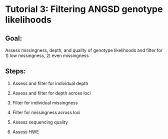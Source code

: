 # Tutorial 3: Filtering ANGSD genotype likelihoods

## Goal: 

Assess missingness, depth, and quality of genotype likelihoods and filter for 1) low missingness, 2) even missingness


## Steps: 

1. Assess and filter for individual depth

2. Assess and filter for depth across loci

3. Filter for individual missingness

4. Filter for missingness across loci

5. Assess sequencing quality

6. Assess HWE
